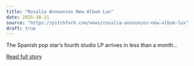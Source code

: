 ```yaml
---
title: "Rosalía Announces New Album Lux"
date: 2025-10-21
source: "https://pitchfork.com/news/rosalia-announces-new-album-lux"
draft: true
---
```


The Spanish pop star’s fourth studio LP arrives in less than a month...

[Read full story](https://pitchfork.com/news/rosalia-announces-new-album-lux)
